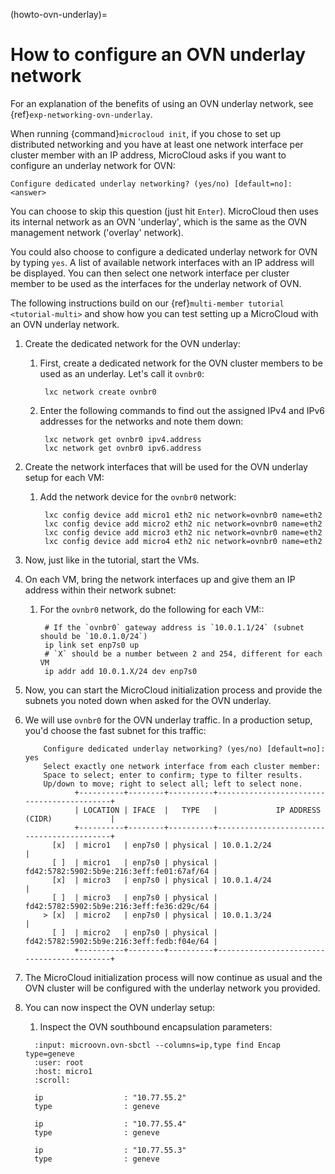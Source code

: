 (howto-ovn-underlay)=
# How to configure an OVN underlay network

For an explanation of the benefits of using an OVN underlay network, see {ref}`exp-networking-ovn-underlay`. 

When running {command}`microcloud init`, if you chose to set up distributed networking and you have at least one network interface per cluster member with an IP address, MicroCloud asks if you want to configure an underlay network for OVN:

`Configure dedicated underlay networking? (yes/no) [default=no]: <answer>`

You can choose to skip this question (just hit `Enter`). MicroCloud then uses its internal network as an OVN 'underlay', which is the same as the OVN management network ('overlay' network).

You could also choose to configure a dedicated underlay network for OVN by typing `yes`. A list of available network interfaces with an IP address will be displayed.
You can then select one network interface per cluster member to be used as the interfaces for the underlay network of OVN.

The following instructions build on our {ref}`multi-member tutorial <tutorial-multi>` and show how you can test setting up a MicroCloud with an OVN underlay network.

1. Create the dedicated network for the OVN underlay:

   1. First, create a dedicated network for the OVN cluster members to be used as an underlay. Let's call it `ovnbr0`:

           lxc network create ovnbr0

   1. Enter the following commands to find out the assigned IPv4 and IPv6 addresses for the networks and note them down:

           lxc network get ovnbr0 ipv4.address
           lxc network get ovnbr0 ipv6.address

1. Create the network interfaces that will be used for the OVN underlay setup for each VM:

   1. Add the network device for the `ovnbr0` network:

           lxc config device add micro1 eth2 nic network=ovnbr0 name=eth2
           lxc config device add micro2 eth2 nic network=ovnbr0 name=eth2
           lxc config device add micro3 eth2 nic network=ovnbr0 name=eth2
           lxc config device add micro4 eth2 nic network=ovnbr0 name=eth2

1. Now, just like in the tutorial, start the VMs.
1. On each VM, bring the network interfaces up and give them an IP address within their network subnet:

   1. For the `ovnbr0` network, do the following for each VM::

           # If the `ovnbr0` gateway address is `10.0.1.1/24` (subnet should be `10.0.1.0/24`)
           ip link set enp7s0 up
           # `X` should be a number between 2 and 254, different for each VM
           ip addr add 10.0.1.X/24 dev enp7s0

1. Now, you can start the MicroCloud initialization process and provide the subnets you noted down when asked for the OVN underlay.
1. We will use `ovnbr0` for the OVN underlay traffic. In a production setup, you'd choose the fast subnet for this traffic:

           Configure dedicated underlay networking? (yes/no) [default=no]: yes
           Select exactly one network interface from each cluster member:
           Space to select; enter to confirm; type to filter results.
           Up/down to move; right to select all; left to select none.
                  +----------+--------+----------+-------------------------------------------+
                  | LOCATION | IFACE  |   TYPE   |             IP ADDRESS (CIDR)             |
                  +----------+--------+----------+-------------------------------------------+
             [x]  | micro1   | enp7s0 | physical | 10.0.1.2/24                               |
             [ ]  | micro1   | enp7s0 | physical | fd42:5782:5902:5b9e:216:3eff:fe01:67af/64 |
             [x]  | micro3   | enp7s0 | physical | 10.0.1.4/24                               |
             [ ]  | micro3   | enp7s0 | physical | fd42:5782:5902:5b9e:216:3eff:fe36:d29c/64 |
           > [x]  | micro2   | enp7s0 | physical | 10.0.1.3/24                               |
             [ ]  | micro2   | enp7s0 | physical | fd42:5782:5902:5b9e:216:3eff:fedb:f04e/64 |
                  +----------+--------+----------+-------------------------------------------+

1. The MicroCloud initialization process will now continue as usual and the OVN cluster will be configured with the underlay network you provided.
1. You can now inspect the OVN underlay setup:

   1. Inspect the OVN southbound encapsulation parameters:

     ```{terminal}
       :input: microovn.ovn-sbctl --columns=ip,type find Encap type=geneve
       :user: root
       :host: micro1
       :scroll:

       ip                  : "10.77.55.2"
       type                : geneve

       ip                  : "10.77.55.4"
       type                : geneve

       ip                  : "10.77.55.3"
       type                : geneve
     ```